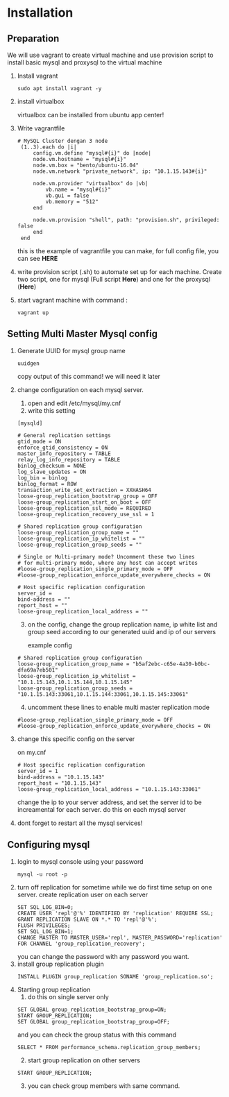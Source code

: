 # Installation
## Preparation
We will use vagrant to create virtual machine and use provision script to install basic mysql and proxysql to the virtual machine

1. Install vagrant
    
    ```
    sudo apt install vagrant -y
    ```
2. install virtualbox
   
   virtualbox can be installed from ubuntu app center!
3. Write vagrantfile 
   
   ```
   # MySQL Cluster dengan 3 node
    (1..3).each do |i|
        config.vm.define "mysql#{i}" do |node|
        node.vm.hostname = "mysql#{i}"
        node.vm.box = "bento/ubuntu-16.04"
        node.vm.network "private_network", ip: "10.1.15.143#{i}"
        
        node.vm.provider "virtualbox" do |vb|
            vb.name = "mysql#{i}"
            vb.gui = false
            vb.memory = "512"
        end
    
        node.vm.provision "shell", path: "provision.sh", privileged: false
        end
    end
    ```
    this is the example of vagrantfile you can make, for full config file, you can see **HERE**
4. write provision script (.sh) to automate set up for each machine. Create two script, one for mysql (Full script **Here**) and one for the proxysql (**Here**)
5. start vagrant machine with command : 
   ```
   vagrant up
   ```

## Setting Multi Master Mysql config
1. Generate UUID for mysql group name
   ```
   uuidgen
   ```
   copy output of this command! we will need it later
2. change configuration on each mysql server.
   1. open and edit /etc/mysql/my.cnf
   2. write this setting
    ```
    [mysqld]

    # General replication settings
    gtid_mode = ON
    enforce_gtid_consistency = ON
    master_info_repository = TABLE
    relay_log_info_repository = TABLE
    binlog_checksum = NONE
    log_slave_updates = ON
    log_bin = binlog
    binlog_format = ROW
    transaction_write_set_extraction = XXHASH64
    loose-group_replication_bootstrap_group = OFF
    loose-group_replication_start_on_boot = OFF
    loose-group_replication_ssl_mode = REQUIRED
    loose-group_replication_recovery_use_ssl = 1

    # Shared replication group configuration
    loose-group_replication_group_name = ""
    loose-group_replication_ip_whitelist = ""
    loose-group_replication_group_seeds = ""

    # Single or Multi-primary mode? Uncomment these two lines
    # for multi-primary mode, where any host can accept writes
    #loose-group_replication_single_primary_mode = OFF
    #loose-group_replication_enforce_update_everywhere_checks = ON

    # Host specific replication configuration
    server_id = 
    bind-address = ""
    report_host = ""
    loose-group_replication_local_address = ""
    ```
    3. on the config, change the group replication name, ip white list and group seed according to our generated uuid and ip of our servers
    
        example config
    ```
    # Shared replication group configuration
    loose-group_replication_group_name = "b5af2ebc-c65e-4a30-b0bc-dfa69a7eb501"
    loose-group_replication_ip_whitelist = "10.1.15.143,10.1.15.144,10.1.15.145"
    loose-group_replication_group_seeds = "10.1.15.143:33061,10.1.15.144:33061,10.1.15.145:33061"
    ```
    4. uncomment these lines to enable multi master replication mode
    ```
    #loose-group_replication_single_primary_mode = OFF
    #loose-group_replication_enforce_update_everywhere_checks = ON
    ```
3. change this specific config on the server
   
   on my.cnf
   ```
   # Host specific replication configuration
   server_id = 1
   bind-address = "10.1.15.143"
   report_host = "10.1.15.143"
   loose-group_replication_local_address = "10.1.15.143:33061"
   ```
   change the ip to your server address, and set the server id to be increamental for each server. do this on each mysql server
4. dont forget to restart all the mysql services!

## Configuring mysql 
1. login to mysql console using your password
   ```
   mysql -u root -p
   ```
2. turn off replication for sometime while we do first time setup on one server. create replication user on each server
   ```
   SET SQL_LOG_BIN=0;
   CREATE USER 'repl'@'%' IDENTIFIED BY 'replication' REQUIRE SSL;
   GRANT REPLICATION SLAVE ON *.* TO 'repl'@'%';
   FLUSH PRIVILEGES;
   SET SQL_LOG_BIN=1;
   CHANGE MASTER TO MASTER_USER='repl', MASTER_PASSWORD='replication' FOR CHANNEL 'group_replication_recovery';
   ```
   you can change the password with any password you want.
3. install group replication plugin
   ```
   INSTALL PLUGIN group_replication SONAME 'group_replication.so';
   ```
4. Starting group replication
   1. do this on single server only
    ```
    SET GLOBAL group_replication_bootstrap_group=ON;
    START GROUP_REPLICATION;
    SET GLOBAL group_replication_bootstrap_group=OFF;
    ```
    and you can check the group status with this command
    ```
    SELECT * FROM performance_schema.replication_group_members;
    ```
    2. start group replication on other servers
    ```
    START GROUP_REPLICATION;
    ```
    3. you can check group members with same command.